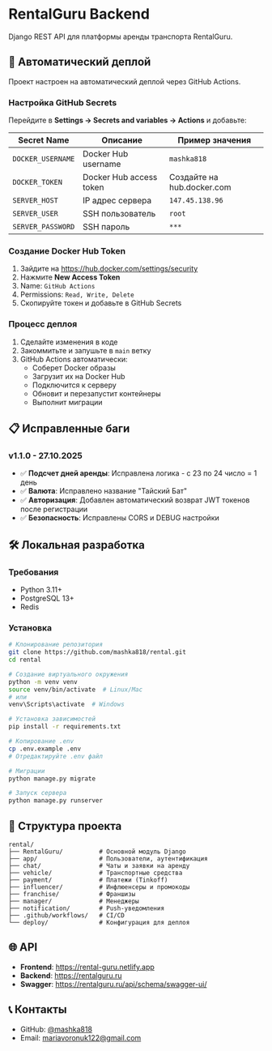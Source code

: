 # RentalGuru Backend

Django REST API для платформы аренды транспорта RentalGuru.

## 🚀 Автоматический деплой

Проект настроен на автоматический деплой через GitHub Actions.

### Настройка GitHub Secrets

Перейдите в **Settings → Secrets and variables → Actions** и добавьте:

| Secret Name | Описание | Пример значения |
|-------------|----------|-----------------|
| `DOCKER_USERNAME` | Docker Hub username | `mashka818` |
| `DOCKER_TOKEN` | Docker Hub access token | Создайте на hub.docker.com |
| `SERVER_HOST` | IP адрес сервера | `147.45.138.96` |
| `SERVER_USER` | SSH пользователь | `root` |
| `SERVER_PASSWORD` | SSH пароль | `***` |

### Создание Docker Hub Token

1. Зайдите на https://hub.docker.com/settings/security
2. Нажмите **New Access Token**
3. Name: `GitHub Actions`
4. Permissions: `Read, Write, Delete`
5. Скопируйте токен и добавьте в GitHub Secrets

### Процесс деплоя

1. Сделайте изменения в коде
2. Закоммитьте и запушьте в `main` ветку
3. GitHub Actions автоматически:
   - Соберет Docker образы
   - Загрузит их на Docker Hub
   - Подключится к серверу
   - Обновит и перезапустит контейнеры
   - Выполнит миграции

## 📋 Исправленные баги

### v1.1.0 - 27.10.2025

- ✅ **Подсчет дней аренды**: Исправлена логика - с 23 по 24 число = 1 день
- ✅ **Валюта**: Исправлено название "Тайский Бат" 
- ✅ **Авторизация**: Добавлен автоматический возврат JWT токенов после регистрации
- ✅ **Безопасность**: Исправлены CORS и DEBUG настройки

## 🛠 Локальная разработка

### Требования

- Python 3.11+
- PostgreSQL 13+
- Redis

### Установка

```bash
# Клонирование репозитория
git clone https://github.com/mashka818/rental.git
cd rental

# Создание виртуального окружения
python -m venv venv
source venv/bin/activate  # Linux/Mac
# или
venv\Scripts\activate  # Windows

# Установка зависимостей
pip install -r requirements.txt

# Копирование .env
cp .env.example .env
# Отредактируйте .env файл

# Миграции
python manage.py migrate

# Запуск сервера
python manage.py runserver
```

## 📁 Структура проекта

```
rental/
├── RentalGuru/          # Основной модуль Django
├── app/                 # Пользователи, аутентификация
├── chat/                # Чаты и заявки на аренду
├── vehicle/             # Транспортные средства
├── payment/             # Платежи (Tinkoff)
├── influencer/          # Инфлюенсеры и промокоды
├── franchise/           # Франшизы
├── manager/             # Менеджеры
├── notification/        # Push-уведомления
├── .github/workflows/   # CI/CD
└── deploy/              # Конфигурация для деплоя
```

## 🌐 API

- **Frontend**: https://rental-guru.netlify.app
- **Backend**: https://rentalguru.ru
- **Swagger**: https://rentalguru.ru/api/schema/swagger-ui/

## 📞 Контакты

- GitHub: [@mashka818](https://github.com/mashka818)
- Email: mariavoronuk122@gmail.com

